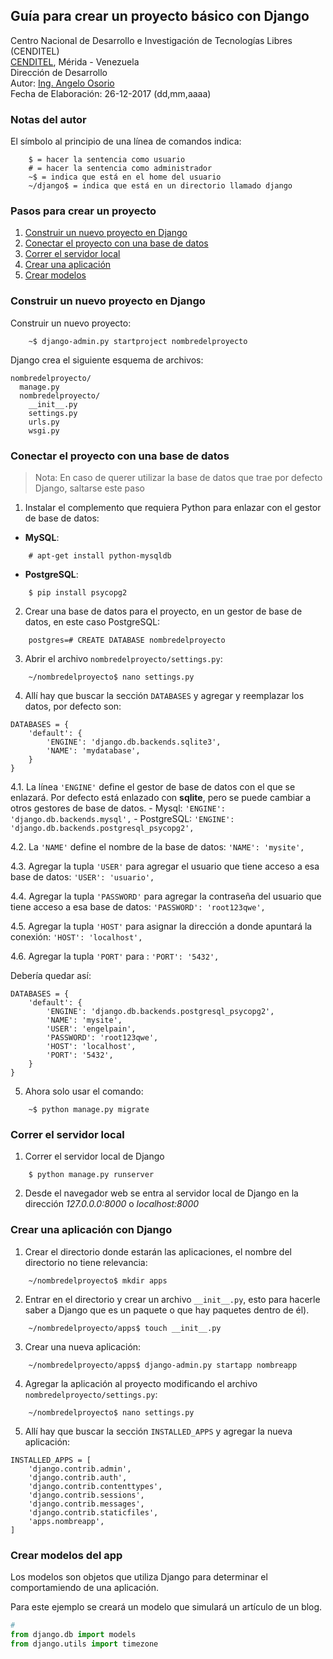 ## Guía para crear un proyecto básico con Django
Centro Nacional de Desarrollo e Investigación de Tecnologías Libres (CENDITEL) <br>
[CENDITEL](https://www.cenditel.gob.ve/), Mérida - Venezuela<br>
Dirección de Desarrollo<br>
Autor: [Ing. Angelo Osorio](https://twitter.com/Engel_PAIN)<br>
Fecha de Elaboración: 26-12-2017 (dd,mm,aaaa)

### Notas del autor
El símbolo al principio de una línea de comandos indica:
```
    $ = hacer la sentencia como usuario
    # = hacer la sentencia como administrador
    ~$ = indica que está en el home del usuario
    ~/django$ = indica que está en un directorio llamado django
```

### Pasos para crear un proyecto
1. [Construir un nuevo proyecto en Django](#construir-un-nuevo-proyecto-en-django)
2. [Conectar el proyecto con una base de datos](#conectar-el-proyecto-con-una-base-de-datos)
3. [Correr el servidor local](#correr-el-servidor-local)
4. [Crear una aplicación](#crear-una-aplicaci%C3%B3n-con-Django)
5. [Crear modelos](#crear-modelos-del-app)

### Construir un nuevo proyecto en Django
Construir un nuevo proyecto:
```
    ~$ django-admin.py startproject nombredelproyecto
```
Django crea el siguiente esquema de archivos:
```
nombredelproyecto/
  manage.py
  nombredelproyecto/
    __init__.py
    settings.py
    urls.py
    wsgi.py
```

### Conectar el proyecto con una base de datos
>Nota: En caso de querer utilizar la base de datos que trae por defecto Django, saltarse este paso

1. Instalar el complemento que requiera Python para enlazar con el gestor de base de datos:
  - **MySQL**:
```
    # apt-get install python-mysqldb
```

  - **PostgreSQL**:
```
    $ pip install psycopg2
```

2. Crear una base de datos para el proyecto, en un gestor de base de datos, en este caso PostgreSQL:
```
    postgres=# CREATE DATABASE nombredelproyecto
```

3. Abrir el archivo `nombredelproyecto/settings.py`:
```
    ~/nombredelproyecto$ nano settings.py
```

4. Allí hay que buscar la sección `DATABASES` y agregar y reemplazar los datos, por defecto son:
```
DATABASES = {
    'default': {
        'ENGINE': 'django.db.backends.sqlite3',
        'NAME': 'mydatabase',
    }
}
```
  4.1. La línea `'ENGINE'` define el gestor de base de datos con el que se enlazará. Por defecto
  está enlazado con **sqlite**, pero se puede cambiar a otros gestores de base de datos.
    - Mysql: `'ENGINE': 'django.db.backends.mysql',`
    - PostgreSQL: `'ENGINE': 'django.db.backends.postgresql_psycopg2',`

  4.2. La `'NAME'` define el nombre de la base de datos: `'NAME': 'mysite',`

  4.3. Agregar la tupla `'USER'` para agregar el usuario que tiene acceso a esa base de datos:
  `'USER': 'usuario',`
  
  4.4. Agregar la tupla `'PASSWORD'` para agregar la contraseña del usuario que tiene acceso a esa
  base de datos: `'PASSWORD': 'root123qwe',`
  
  4.5. Agregar la tupla `'HOST'` para asignar la dirección a donde apuntará la conexión:
  `'HOST': 'localhost',`
  
  4.6. Agregar la tupla `'PORT'` para : `'PORT': '5432',`

Debería quedar así:
```
DATABASES = {
    'default': {
        'ENGINE': 'django.db.backends.postgresql_psycopg2',
        'NAME': 'mysite',
        'USER': 'engelpain',
        'PASSWORD': 'root123qwe',
        'HOST': 'localhost',
        'PORT': '5432',
    }
}
```

5. Ahora solo usar el comando:
```
    ~$ python manage.py migrate
```

### Correr el servidor local

1. Correr el servidor local de Django
```
    $ python manage.py runserver
```
2. Desde el navegador web se entra al servidor local de Django en la dirección _127.0.0.0:8000_ o
_localhost:8000_


### Crear una aplicación con Django
1. Crear el directorio donde estarán las aplicaciones, el nombre del directorio no tiene relevancia:
```
    ~/nombredelproyecto$ mkdir apps
```

2. Entrar en el directorio y crear un archivo `__init__.py`, esto para hacerle saber a Django que es
un paquete o que hay paquetes dentro de él).
```
    ~/nombredelproyecto/apps$ touch __init__.py
```

3. Crear una nueva aplicación:
```
    ~/nombredelproyecto/apps$ django-admin.py startapp nombreapp
```

4. Agregar la aplicación al proyecto modificando el archivo `nombredelproyecto/settings.py`:
```
    ~/nombredelproyecto$ nano settings.py
```

5. Allí hay que buscar la sección `INSTALLED_APPS` y agregar la nueva aplicación:
```
INSTALLED_APPS = [
    'django.contrib.admin',
    'django.contrib.auth',
    'django.contrib.contenttypes',
    'django.contrib.sessions',
    'django.contrib.messages',
    'django.contrib.staticfiles',
    'apps.nombreapp',
]
```

### Crear modelos del app

Los modelos son objetos que utiliza Django para determinar el comportamiendo de una aplicación.

Para este ejemplo se creará un modelo que simulará un artículo de un blog.

```python
# 
from django.db import models
from django.utils import timezone

```